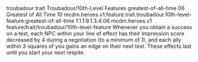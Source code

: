 <ability>
  <metadata>
    <class>troubadour</class>
    <feature_type>trait</feature_type>
    <file_dpath>Troubadour/10th-Level Features</file_dpath>
    <item_id>greatest-of-all-time</item_id>
    <item_index>06</item_index>
    <item_name>Greatest of All Time</item_name>
    <level>10</level>
    <scc>mcdm.heroes.v1:feature.trait.troubadour.10th-level-feature:greatest-of-all-time</scc>
    <scdc>1.1.1:9.1.3.4:06</scdc>
    <source>mcdm.heroes.v1</source>
    <type>feature/trait/troubadour/10th-level-feature</type>
  </metadata>
  <effects>
    <effect type="mundane">Whenever you obtain a success on a test, each NPC within your line of effect has their Impression score decreased by 4 during a negotiation (to a minimum of 1), and each ally within 3 squares of you gains an edge on their next test. These effects last until you start your next respite.</effect>
  </effects>
</ability>
